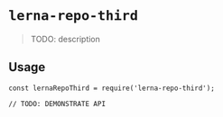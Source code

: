 # `lerna-repo-third`

> TODO: description

## Usage

```
const lernaRepoThird = require('lerna-repo-third');

// TODO: DEMONSTRATE API
```
